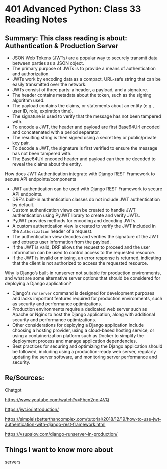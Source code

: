 # 401 Advanced Python: Class 33 Reading Notes

## Summary: This class reading is about: Authentication & Production Server


- JSON Web Tokens (JWTs) are a popular way to securely transmit data between parties as a JSON object.
- The primary purpose of JWTs is to provide a means of authentication and authorization.
- JWTs work by encoding data as a compact, URL-safe string that can be easily transmitted over the network.
- JWTs consist of three parts: a header, a payload, and a signature.
- The header contains metadata about the token, such as the signing algorithm used.
- The payload contains the claims, or statements about an entity (e.g., user ID, role, expiration time).
- The signature is used to verify that the message has not been tampered with.
- To encode a JWT, the header and payload are first Base64Url encoded and concatenated with a period separator.
- The resulting string is then signed using a secret key or public/private key pair.
- To decode a JWT, the signature is first verified to ensure the message has not been tampered with.
- The Base64Url encoded header and payload can then be decoded to reveal the claims about the entity.


How does JWT Authentication integrate with Django REST Framework to secure API endpoints/components


- JWT authentication can be used with Django REST Framework to secure API endpoints.
- DRF's built-in authentication classes do not include JWT authentication by default.
- Custom authentication views can be created to handle JWT authentication using PyJWT library to create and verify JWTs.
- PyJWT provides methods for encoding and decoding JWTs.
- A custom authentication view is created to verify the JWT included in the `Authorization` header of a request.
- The authentication view decodes and verifies the signature of the JWT and extracts user information from the payload.
- If the JWT is valid, DRF allows the request to proceed and the user information can be used to control access to the requested resource.
- If the JWT is invalid or missing, an error response is returned, indicating that the client is not authorized to access the requested resource.


Why is Django’s built-in runserver not suitable for production environments, and what are some alternative server options that should be considered for deploying a Django application?

- Django's `runserver` command is designed for development purposes and lacks important features required for production environments, such as security and performance optimizations.
- Production environments require a dedicated web server such as Apache or Nginx to host the Django application, along with additional security and performance optimizations.
- Other considerations for deploying a Django application include choosing a hosting provider, using a cloud-based hosting service, or using a containerization platform such as Docker to simplify the deployment process and manage application dependencies.
- Best practices for securing and optimizing the Django application should be followed, including using a production-ready web server, regularly updating the server software, and monitoring server performance and security.


## Re/Sources:

Chatgpt

https://www.youtube.com/watch?v=Fhcn2qx-4VQ

https://jwt.io/introduction/

https://simpleisbetterthancomplex.com/tutorial/2018/12/19/how-to-use-jwt-authentication-with-django-rest-framework.html

https://vsupalov.com/django-runserver-in-production/

## Things I want to know more about

servers 



